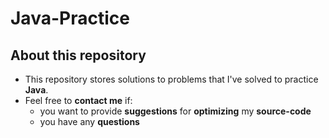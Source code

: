# Java-Practice

## About this repository
- This repository stores solutions to problems that I've solved to practice **Java**.
- Feel free to **contact me** if:
  - you want to provide **suggestions** for **optimizing** my **source-code**
  - you have any **questions**
